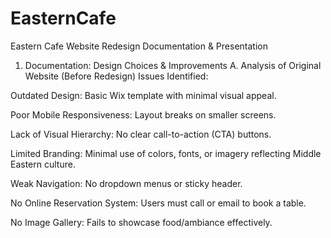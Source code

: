 # EasternCafe

Eastern Cafe Website Redesign Documentation & Presentation
1. Documentation: Design Choices & Improvements
A. Analysis of Original Website (Before Redesign)
Issues Identified:

Outdated Design: Basic Wix template with minimal visual appeal.

Poor Mobile Responsiveness: Layout breaks on smaller screens.

Lack of Visual Hierarchy: No clear call-to-action (CTA) buttons.

Limited Branding: Minimal use of colors, fonts, or imagery reflecting Middle Eastern culture.

Weak Navigation: No dropdown menus or sticky header.

No Online Reservation System: Users must call or email to book a table.

No Image Gallery: Fails to showcase food/ambiance effectively.
